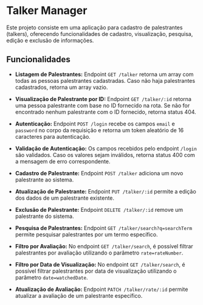 # Talker Manager

Este projeto consiste em uma aplicação para cadastro de palestrantes (talkers), oferecendo funcionalidades de cadastro, visualização, pesquisa, edição e exclusão de informações.

## Funcionalidades

- **Listagem de Palestrantes:** Endpoint `GET /talker` retorna um array com todas as pessoas palestrantes cadastradas. Caso não haja palestrantes cadastrados, retorna um array vazio.
  
- **Visualização de Palestrante por ID:** Endpoint `GET /talker/:id` retorna uma pessoa palestrante com base no ID fornecido na rota. Se não for encontrado nenhum palestrante com o ID fornecido, retorna status 404.

- **Autenticação:** Endpoint `POST /login` recebe os campos `email` e `password` no corpo da requisição e retorna um token aleatório de 16 caracteres para autenticação.

- **Validação de Autenticação:** Os campos recebidos pelo endpoint `/login` são validados. Caso os valores sejam inválidos, retorna status 400 com a mensagem de erro correspondente.

- **Cadastro de Palestrante:** Endpoint `POST /talker` adiciona um novo palestrante ao sistema.

- **Atualização de Palestrante:** Endpoint `PUT /talker/:id` permite a edição dos dados de um palestrante existente.

- **Exclusão de Palestrante:** Endpoint `DELETE /talker/:id` remove um palestrante do sistema.

- **Pesquisa de Palestrantes:** Endpoint `GET /talker/search?q=searchTerm` permite pesquisar palestrantes por um termo específico.

- **Filtro por Avaliação:** No endpoint `GET /talker/search`, é possível filtrar palestrantes por avaliação utilizando o parâmetro `rate=rateNumber`.

- **Filtro por Data de Visualização:** No endpoint `GET /talker/search`, é possível filtrar palestrantes por data de visualização utilizando o parâmetro `date=watchedDate`.

- **Atualização de Avaliação:** Endpoint `PATCH /talker/rate/:id` permite atualizar a avaliação de um palestrante específico.
